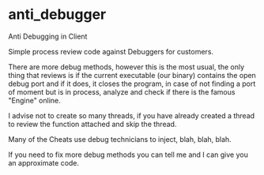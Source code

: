 # anti_debugger
Anti Debugging in Client


Simple process review code against Debuggers for customers.

There are more debug methods, however this is the most usual, the only thing that reviews is if the current executable (our binary) contains the open debug port and if it does, it closes the program, in case of not finding a port of moment but is in process, analyze and check if there is the famous "Engine" online.

I advise not to create so many threads, if you have already created a thread to review the function attached and skip the thread.

Many of the Cheats use debug technicians to inject, blah, blah, blah.

If you need to fix more debug methods you can tell me and I can give you an approximate code.
